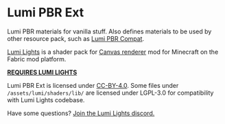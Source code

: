 # Lumi PBR Ext
Lumi PBR materials for vanilla stuff. Also defines materials to be used by other resource pack, such as [Lumi PBR Compat](https://github.com/spiralhalo/LumiPBRCompat).

[Lumi Lights](https://github.com/spiralhalo/LumiLightsPBR) is a shader pack for [Canvas renderer](https://github.com/grondag/canvas) mod for Minecraft on the Fabric mod platform.

**[REQUIRES LUMI LIGHTS](https://github.com/spiralhalo/LumiLightsPBR)**

Lumi PBR Ext is licensed under [CC-BY-4.0](https://creativecommons.org/licenses/by/4.0/). Some files under `/assets/lumi/shaders/lib/` are licensed under LGPL-3.0 for compatibility with Lumi Lights codebase.

Have some questions? [Join the Lumi Lights discord.](https://discord.gg/qcyBfhxkgk)
